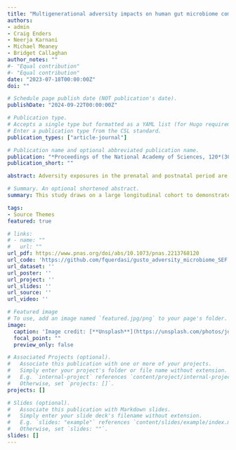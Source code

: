 ```yaml
---
title: "Multigenerational adversity impacts on human gut microbiome composition and socioemotional functioning in early childhood"
authors:
- admin
- Craig Enders
- Neerja Karnani
- Michael Meaney
- Bridget Callaghan
author_notes: ""
#- "Equal contribution"
#- "Equal contribution"
date: "2023-07-18T00:00:00Z"
doi: ""

# Schedule page publish date (NOT publication's date).
publishDate: "2024-09-22T00:00:00Z"

# Publication type.
# Accepts a single type but formatted as a YAML list (for Hugo requirements).
# Enter a publication type from the CSL standard.
publication_types: ["article-journal"]

# Publication name and optional abbreviated publication name.
publication: "*Proceedings of the National Academy of Sciences, 120*(30)"
publication_short: ""

abstract: Adversity exposures in the prenatal and postnatal period are associated with an increased risk for psychopathology, which can be perpetuated across generations. Nonhuman animal research highlights the gut microbiome as a putative biological mechanism underlying such generational risks. In a sample of 450 mother–child dyads living in Singapore, we examined associations between three distinct adversity exposures experienced across two generations—maternal childhood maltreatment, maternal prenatal anxiety, and second-generation children’s exposure to stressful life events—and the gut microbiome composition of second-generation children at 2 y of age. We found distinct differences in gut microbiome profiles linked to each adversity exposure, as well as some nonaffected microbiome features (e.g., beta diversity). Remarkably, some of the microbial taxa associated with concurrent and prospective child socioemotional functioning shared overlapping putative functions with those affected by adversity, suggesting that the intergenerational transmission of adversity may have a lasting impact on children’s mental health via alterations to gut microbiome functions. Our findings open up a new avenue of research into the underlying mechanisms of intergenerational transmission of mental health risks and the potential of the gut microbiome as a target for intervention.

# Summary. An optional shortened abstract.
summary: This study draws on a large longitudinal cohort to demonstrate that adversity experienced prenatally or during early childhood, as well as adversity experienced by the mother during her childhood, impacts the gut microbiome of second-generation children at 2 y old. Notably, some of the microbiome profiles linked to these types of adversity, especially at higher taxonomic levels, were similar to those associated with the child’s current and future socioemotional functioning. Additionally, microbes uniquely associated with adversity exposures or socioemotional functioning have similar immune-related functions within the gut, highlighting the need for further research into how generational adversity affects the gut microbiome’s functional potential.

tags:
- Source Themes
featured: true

# links:
# - name: ""
#   url: ""
url_pdf: https://www.pnas.org/doi/abs/10.1073/pnas.2213768120
url_code: 'https://github.com/fquerdasi/gusto_adversity_microbiome_SEF'
url_dataset: ''
url_poster: ''
url_project: ''
url_slides: ''
url_source: ''
url_video: ''

# Featured image
# To use, add an image named `featured.jpg/png` to your page's folder. 
image:
  caption: 'Image credit: [**Unsplash**](https://unsplash.com/photos/jdD8gXaTZsc)'
  focal_point: ""
  preview_only: false

# Associated Projects (optional).
#   Associate this publication with one or more of your projects.
#   Simply enter your project's folder or file name without extension.
#   E.g. `internal-project` references `content/project/internal-project/index.md`.
#   Otherwise, set `projects: []`.
projects: []

# Slides (optional).
#   Associate this publication with Markdown slides.
#   Simply enter your slide deck's filename without extension.
#   E.g. `slides: "example"` references `content/slides/example/index.md`.
#   Otherwise, set `slides: ""`.
slides: []
---
```


<!-- {{% callout note %}}
Click the *Cite* button above to demo the feature to enable visitors to import publication metadata into their reference management software.
{{% /callout %}}

{{% callout note %}}
Create your slides in Markdown - click the *Slides* button to check out the example.
{{% /callout %}} -->
